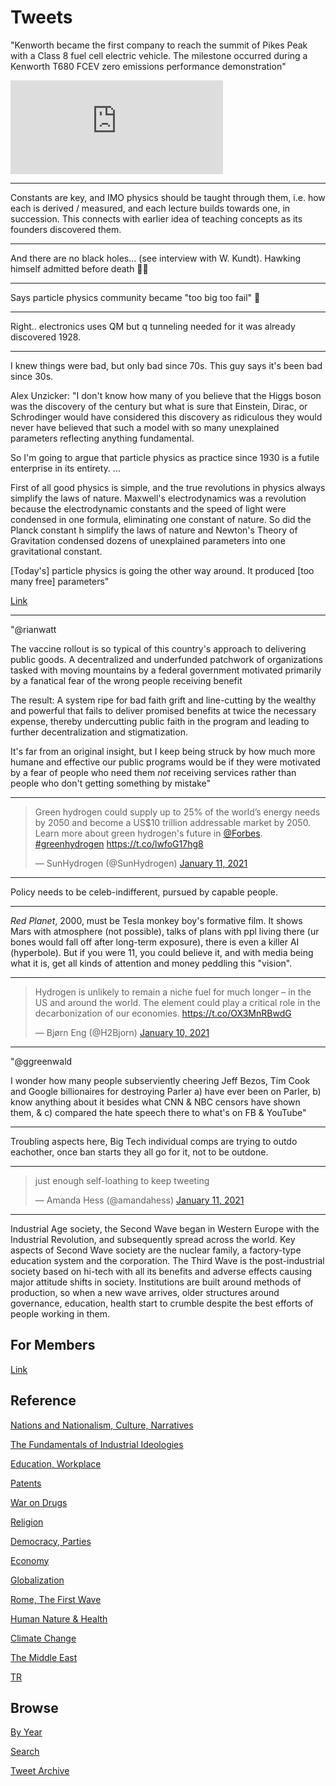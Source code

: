 # Tweets

"Kenworth became the first company to reach the summit of Pikes Peak
with a Class 8 fuel cell electric vehicle. The milestone occurred
during a Kenworth T680 FCEV zero emissions performance demonstration"

<iframe width="340" src="https://www.youtube.com/embed/02eiIy_l6XA" frameborder="0" allow="accelerometer; autoplay; clipboard-write; encrypted-media; gyroscope; picture-in-picture" allowfullscreen></iframe>

---

Constants are key, and IMO physics should be taught through them,
i.e. how each is derived / measured, and each lecture builds towards
one, in succession. This connects with earlier idea of teaching
concepts as its founders discovered them.

---

And there are no black holes... (see interview with W. Kundt). Hawking
himself admitted before death 🤦‍♂️

---

Says particle physics community became "too big too fail" 🤣 

---

Right.. electronics uses QM but q tunneling needed for it was already
discovered 1928.

---

I knew things were bad, but only bad since 70s. This guy says it's
been bad since 30s.

Alex Unzicker: "I don't know how many of you believe that the Higgs
boson was the discovery of the century but what is sure that Einstein,
Dirac, or Schrodinger would have considered this discovery as
ridiculous they would never have believed that such a model with so
many unexplained parameters reflecting anything fundamental.

So I'm going to argue that particle physics as practice since 1930 is
a futile enterprise in its entirety. ...

First of all good physics is simple, and the true revolutions in
physics always simplify the laws of nature. Maxwell's electrodynamics
was a revolution because the electrodynamic constants and the speed of
light were condensed in one formula, eliminating one constant of
nature.  So did the Planck constant h simplify the laws of nature and
Newton's Theory of Gravitation condensed dozens of unexplained
parameters into one gravitational constant.

[Today's] particle physics is going the other way around. It produced
[too many free] parameters"

[Link](https://youtu.be/0NOaYu-AxsI?t=6)

---

"@rianwatt

The vaccine rollout is so typical of this country's approach to
delivering public goods. A decentralized and underfunded patchwork of
organizations tasked with moving mountains by a federal government
motivated primarily by a fanatical fear of the wrong people receiving
benefit

The result: A system ripe for bad faith grift and line-cutting by the
wealthy and powerful that fails to deliver promised benefits at twice
the necessary expense, thereby undercutting public faith in the
program and leading to further decentralization and stigmatization.

It's far from an original insight, but I keep being struck by how much
more humane and effective our public programs would be if they were
motivated by a fear of people who need them *not* receiving services
rather than people who don't getting something by mistake"

---

<blockquote class="twitter-tweet"><p lang="en" dir="ltr">Green hydrogen could supply up to 25% of the world’s energy needs by 2050 and become a US$10 trillion addressable market by 2050. Learn more about green hydrogen&#39;s future in <a href="https://twitter.com/Forbes?ref_src=twsrc%5Etfw">@Forbes</a>. <a href="https://twitter.com/hashtag/greenhydrogen?src=hash&amp;ref_src=twsrc%5Etfw">#greenhydrogen</a> <a href="https://t.co/lwfoG17hg8">https://t.co/lwfoG17hg8</a></p>&mdash; SunHydrogen (@SunHydrogen) <a href="https://twitter.com/SunHydrogen/status/1348634711581667336?ref_src=twsrc%5Etfw">January 11, 2021</a></blockquote> <script async src="https://platform.twitter.com/widgets.js" charset="utf-8"></script>

---

Policy needs to be celeb-indifferent, pursued by capable people.

---

*Red Planet*, 2000, must be Tesla monkey boy's formative film. It
shows Mars with atmosphere (not possible), talks of plans with ppl
living there (ur bones would fall off after long-term exposure), there
is even a killer AI (hyperbole). But if you were 11, you could believe
it, and with media being what it is, get all kinds of attention and
money peddling this "vision".

---

<blockquote class="twitter-tweet"><p lang="en" dir="ltr">Hydrogen is unlikely to remain a niche fuel for much longer – in the US and around the world. The element could play a critical role in the decarbonization of our economies. <a href="https://t.co/OX3MnRBwdG">https://t.co/OX3MnRBwdG</a></p>&mdash; Bjørn Eng (@H2Bjorn) <a href="https://twitter.com/H2Bjorn/status/1348213788919652352?ref_src=twsrc%5Etfw">January 10, 2021</a></blockquote> <script async src="https://platform.twitter.com/widgets.js" charset="utf-8"></script>

---

"@ggreenwald

I wonder how many people subserviently cheering Jeff Bezos, Tim Cook
and Google billionaires for destroying Parler a) have ever been on
Parler, b) know anything about it besides what CNN & NBC censors have
shown them, & c) compared the hate speech there to what's on FB &
YouTube"

---

Troubling aspects here, Big Tech individual comps are trying to outdo
eachother, once ban starts they all go for it, not to be outdone. 

---

<blockquote class="twitter-tweet"><p lang="en" dir="ltr">just enough self-loathing to keep tweeting</p>&mdash; Amanda Hess (@amandahess) <a href="https://twitter.com/amandahess/status/1348633191612100608?ref_src=twsrc%5Etfw">January 11, 2021</a></blockquote> <script async src="https://platform.twitter.com/widgets.js" charset="utf-8"></script>

---

Industrial Age society, the Second Wave began in Western Europe with
the Industrial Revolution, and subsequently spread across the
world. Key aspects of Second Wave society are the nuclear family, a
factory-type education system and the corporation. The Third Wave is
the post-industrial society based on hi-tech with all its benefits and
adverse effects causing major attitude shifts in society. Institutions
are built around methods of production, so when a new wave arrives,
older structures around governance, education, health start to crumble
despite the best efforts of people working in them.

## For Members

[Link](https://thirdwave-members.herokuapp.com)

## Reference

[Nations and Nationalism, Culture, Narratives](/2013/02/nations-and-nationalism.md)

[The Fundamentals of Industrial Ideologies](/2011/04/fundamentals-of-industrial-ideologies.md)

[Education, Workplace](2017/09/education-workplace.md)

[Patents](/2018/09/patents.md)

[War on Drugs](/2019/11/war-on-drugs.md)

[Religion](/2015/04/god-religion.md)

[Democracy, Parties](/2016/11/democracy.md)

[Economy](/2018/05/economy.md)

[Globalization](/2018/09/globalization.md)

[Rome, The First Wave](/2017/12/rome.md)

[Human Nature & Health](/2020/07/human-nature.md)

[Climate Change](/2018/12/climate.md)

[The Middle East](/2019/07/middleeast.md)

[TR](../tr)

## Browse

[By Year](years.md)

[Search](search.html)

[Tweet Archive](/tweets/README.md)


